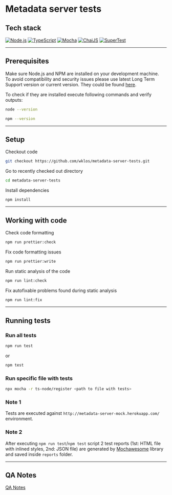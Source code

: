 # Metadata server tests

## Tech stack

[![Node.js](https://img.shields.io/badge/Node.js-43853D?logo=node.js&logoColor=white)](https://nodejs.org/)
[![TypeScript](https://img.shields.io/badge/-TypeScript-%233178C6?logo=Typescript&logoColor=black)](https://www.typescriptlang.org/)
[![Mocha](https://img.shields.io/badge/-Mocha-%238D6748?logo=Mocha&logoColor=white)](https://mochajs.org/)
[![ChaiJS](https://img.shields.io/badge/-ChaiJS-FEDABD?logo=Chai&logoColor=black)](https://www.chaijs.com/)
[![SuperTest](https://img.shields.io/badge/-SuperTest-07BA82?logoColor=white)](https://github.com/visionmedia/supertest)

---

## Prerequisites

Make sure Node.js and NPM are installed on your development machine.<br>
To avoid compatibility and security issues please use latest Long Term Support version or current version. They could be found [here](https://nodejs.org/).

To check if they are installed execute following commands and verify outputs:

```bash
node --version
```

```bash
npm --version
```

---

## Setup

Checkout code

```bash
git checkout https://github.com/wklos/metadata-server-tests.git
```

Go to recently checked out directory

```bash
cd metadata-server-tests
```

Install dependencies

```node
npm install
```

---

## Working with code

Check code formatting

```bash
npm run prettier:check
```

Fix code formatting issues

```bash
npm run prettier:write
```

Run static analysis of the code

```bash
npm run lint:check
```

Fix autofixable problems found during static analysis

```bash
npm run lint:fix
```

---

## Running tests

### Run all tests

```bash
npm run test
```

or

```bash
npm test
```

### Run specific file with tests

```bash
npx mocha -r ts-node/register <path to file with tests>
```

### Note 1

Tests are executed against `http://metadata-server-mock.herokuapp.com/` environment.

### Note 2

After executing `npm run test`/`npm test` script 2 test reports (1st: HTML file with inlined styles, 2nd: JSON file) are generated by [Mochawesome](https://github.com/adamgruber/mochawesome) library and saved inside `reports` folder.

---

## QA Notes

[QA Notes](https://docs.google.com/document/d/1YLEBeDYvAjxPx1KCGJKtQE5xVZgaE9sXM8QsbH9_VW4/edit?usp=sharing)
